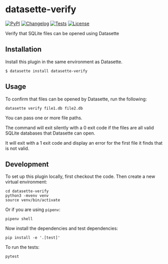 # datasette-verify

[![PyPI](https://img.shields.io/pypi/v/datasette-verify.svg)](https://pypi.org/project/datasette-verify/)
[![Changelog](https://img.shields.io/github/v/release/simonw/datasette-verify?include_prereleases&label=changelog)](https://github.com/simonw/datasette-verify/releases)
[![Tests](https://github.com/simonw/datasette-verify/workflows/Test/badge.svg)](https://github.com/simonw/datasette-verify/actions?query=workflow%3ATest)
[![License](https://img.shields.io/badge/license-Apache%202.0-blue.svg)](https://github.com/simonw/datasette-verify/blob/main/LICENSE)

Verify that SQLite files can be opened using Datasette

## Installation

Install this plugin in the same environment as Datasette.

    $ datasette install datasette-verify

## Usage

To confirm that files can be opened by Datasette, run the following:

    datasette verify file1.db file2.db

You can pass one or more file paths.

The command will exit silently with a 0 exit code if the files are all valid SQLite databases that Datasette can open.

It will exit with a 1 exit code and display an error for the first file it finds that is not valid.

## Development

To set up this plugin locally, first checkout the code. Then create a new virtual environment:

    cd datasette-verify
    python3 -mvenv venv
    source venv/bin/activate

Or if you are using `pipenv`:

    pipenv shell

Now install the dependencies and test dependencies:

    pip install -e '.[test]'

To run the tests:

    pytest
